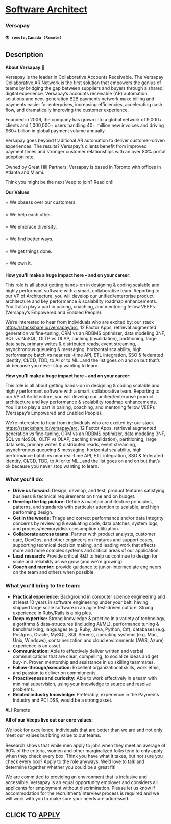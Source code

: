 # [Software Architect](https://www.remotewlb.com/apply/software-architect-104428)  
### Versapay  
#### `🌎 remote,Canada (Remote)`  

## Description

 **About Versapay 🚀**

  

Versapay is the leader in Collaborative Accounts Receivable. The Versapay Collaborative AR Network is the first solution that empowers the genius of teams by bridging the gap between suppliers and buyers through a shared, digital experience. Versapay’s accounts receivable (AR) automation solutions and next-generation B2B payments network make billing and payments easier for enterprises, increasing efficiencies, accelerating cash flow, and dramatically improving the customer experience.

  

Founded in 2006, the company has grown into a global network of 9,000+ clients and 1,000,000+ users handling 40+ million new invoices and driving $60+ billion in global payment volume annually.

Versapay goes beyond traditional AR automation to deliver customer-driven experiences. The results? Versapay’s clients benefit from improved payment times and stronger customer relationships with an over 80% portal adoption rate.

  

Owned by Great Hill Partners, Versapay is based in Toronto with offices in Atlanta and Miami.

  

Think you might be the next Veep to join? Read on!!

  

 **Our Values**

⭐️ We obsess over our customers.

⭐️ We help each other.

⭐️ We embrace diversity.

⭐️ We find better ways.

⭐️ We get things done.

⭐️ We own it.

  

  

**How you’ll make a huge impact here – and on your career:**

  

This role is all about getting hands-on in designing & coding scalable and highly performant software with a smart, collaborative team. Reporting to our VP of Architecture, you will develop our unified/enterprise product architecture and key performance & scalability roadmap enhancements. You’ll also play a part in pairing, coaching, and mentoring fellow VEEPs (Versapay’s Empowered and Enabled People).

  

We’re interested to hear from individuals who are excited by: our stack https://stackshare.io/versapay/arc, 12 Factor Apps, retrieval augmented generation vs fine-tuning, ORM vs an RDBMS optimizer, data modeling 3NF, SQL vs NoSQL, OLTP vs OLAP, caching (invalidation), partitioning, large data sets, primary writes & distributed reads, event streaming, asynchronous queueing & messaging, horizontal scalability, high performance batch vs near real-time API, ETL integration, SSO & federated identity, CI/CD, TDD, to AI or to ML…and the list goes on and on but that’s ok because you never stop wanting to learn.

  

  

 **How you’ll make a huge impact here – and on your career:**

  

This role is all about getting hands-on in designing & coding scalable and highly performant software with a smart, collaborative team. Reporting to our VP of Architecture, you will develop our unified/enterprise product architecture and key performance & scalability roadmap enhancements. You’ll also play a part in pairing, coaching, and mentoring fellow VEEPs (Versapay’s Empowered and Enabled People).

  

We’re interested to hear from individuals who are excited by: our stack https://stackshare.io/versapay/arc, 12 Factor Apps, retrieval augmented generation vs fine-tuning, ORM vs an RDBMS optimizer, data modeling 3NF, SQL vs NoSQL, OLTP vs OLAP, caching (invalidation), partitioning, large data sets, primary writes & distributed reads, event streaming, asynchronous queueing & messaging, horizontal scalability, high performance batch vs near real-time API, ETL integration, SSO & federated identity, CI/CD, TDD, to AI or to ML…and the list goes on and on but that’s ok because you never stop wanting to learn.

  

  

### What you’ll do:

* **Drive us forward:** Design, develop, and test, product features satisfying business & technical requirements on time and on budget.
*  **Develop the big picture:** Define & maintain architecture principles, patterns, and standards with particular attention to scalable, and high performing design.
*  **Get in the weeds:** Triage and correct performance and/or data integrity concerns by reviewing & evaluating code, data patches, system logs, and process/memory/disk consumption utilization.
*  **Collaborate across teams:** Partner with product analysts, customer care, DevOps, and other engineers on features and support cases, supporting technical decision making, and leading work that affects more and more complex systems and critical areas of our application.
*  **Lead research:** Provide critical R&D to help us continue to design for scale and reliability as we grow (and we’re growing).
*  **Coach and mentor:** provide guidance to junior-intermediate engineers on the team and others when possible. 

  

  

### What you’ll bring to the team:

* **Practical experience:** Background in computer science engineering and at least 10 years in software engineering under your belt, having shipped large scale software in an agile test-driven culture. Strong experience in Ruby/Rails is a big plus.
*  **Deep expertise:** Strong knowledge & practice in a variety of technology, algorithms & data-structures (including AI/ML), performance tuning & benchmarking, languages (e.g. Ruby, Java, Python, C#), databases (e.g. Postgres, Oracle, MySQL, SQL Server), operating systems (e.g. Mac, Unix, Windows), containerization and cloud environments (AWS, Azure) experience is an asset.
*  **Communication:** Able to effectively deliver written and verbal communications that are clear, compelling, to socialize ideas and get buy-in. Proven mentorship and assistance in up skilling teammates.
*  **Follow-through/execution:** Excellent organizational skills, work ethic, and passion to deliver on commitments.
*  **Proactiveness and curiosity:** Able to work effectively in a team with minimal supervision, using your knowledge to source and resolve problems.
*  **Related industry knowledge:** Preferably, experience in the Payments Industry and PCI DSS, would be a strong asset.

  

  

#LI-Remote

  

 **All of our Veeps live out our core values:**

We look for excellence: individuals that are better than we are and not only meet our values but bring value to our teams.

  

Research shows that while men apply to jobs when they meet an average of 60% of the criteria, women and other marginalized folks tend to only apply when they check every box. Think you have what it takes, but not sure you check every box? Apply to the role anyways. We’d love to talk and determine together whether you could be a great fit!

  

We are committed to providing an environment that is inclusive and accessible. Versapay is an equal opportunity employer and considers all applicants for employment without discrimination. Please let us know if accommodation for the recruitment/interview process is required and we will work with you to make sure your needs are addressed.

  
## CLICK TO [APPLY](https://www.remotewlb.com/apply/software-architect-104428)


